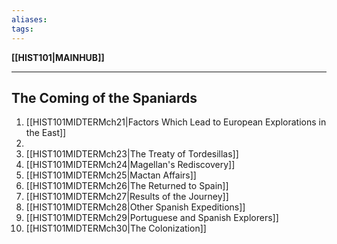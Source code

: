 ```yaml
---
aliases:
tags:
---
```

**[[HIST101|MAINHUB]]**

---
## The Coming of the Spaniards
1. [[HIST101MIDTERMch21|Factors Which Lead to European Explorations in the East]]
2. &nbsp;
3. [[HIST101MIDTERMch23|The Treaty of Tordesillas]]
4. [[HIST101MIDTERMch24|Magellan's Rediscovery]]
5. [[HIST101MIDTERMch25|Mactan Affairs]]
6. [[HIST101MIDTERMch26|The Returned to Spain]]
7. [[HIST101MIDTERMch27|Results of the Journey]]
8. [[HIST101MIDTERMch28|Other Spanish Expeditions]]
9. [[HIST101MIDTERMch29|Portuguese and Spanish Explorers]]
10. [[HIST101MIDTERMch30|The Colonization]]
